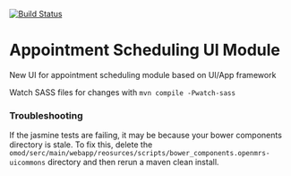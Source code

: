 [![Build Status](https://travis-ci.org/openmrs/openmrs-module-appointmentschedulingui.svg?branch=master)](https://travis-ci.org/openmrs/openmrs-module-appointmentschedulingui)

Appointment Scheduling UI Module
=================================

New UI for appointment scheduling module based on UI/App framework

Watch SASS files for changes with `mvn compile -Pwatch-sass`

### Troubleshooting

If the jasmine tests are failing, it may be because your bower components directory is stale. To fix this, delete
the `omod/serc/main/webapp/reosurces/scripts/bower_components.openmrs-uicommons` directory
and then rerun a maven clean install.


